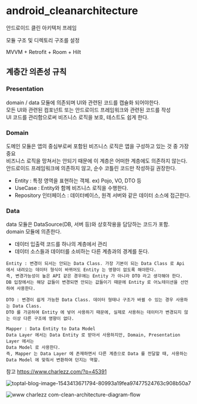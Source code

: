 # android_cleanarchitecture
안드로이드 클린 아키텍처 프레임

모듈 구조 및 디렉토리 구조를 설정

MVVM + Retrofit + Room + Hilt  






## 계층간 의존성 규칙

### Presentation

domain / data 모듈에 의존되며 UI와 관련된 코드를 캡슐화 되어야한다.  
모든 UI와 관련된 컴포넌트 또는 안드로이드 프레임워크와 관련된 코드를 작성  
UI 코드를 관리함으로써 비즈니스 로직을 보호, 테스트도 쉽게 한다.  

### Domain

도메인 모듈은 앱의 중심부로써 포함된 비즈니스 로직은 앱을 구성하고 있는 것 중 가장 중요  
비즈니스 로직을 망쳐서는 안되기 때문에 이 계층은 어떠한 계층에도 의존하지 않는다.  
안드로이드 프레임워크에 의존하지 않고, 순수 코틀린 코드만 작성하길 권장한다. 

- Entity : 특정 영역을 표현하는 객체. ex) Pojo, VO, DTO 등
- UseCase : Entity와 함께 비즈니스 로직을 수행한다.
- Repository 인터페이스 : 데이터베이스, 원격 서버와 같은 데이터 소스에 접근한다.

### Data

data 모듈은 DataSource(DB, 서버 등)와 상호작용을 담당하는 코드가 포함.   
domain 모듈에 의존한다.

- 데이터 입출력 코드를 하나의 계층에서 관리
- 데이터 소스들과 데이터를 소비하는 다른 계층과의 경계를 둔다.

```
Entity : 변경이 되서는 안되는 Data Class. 가장 기본이 되는 Data Class 로 Api 에서 내려오는 데이터 형식이 바뀌어도 Entity 는 영향이 없도록 해야한다. 
즉, 변경가능성이 높은 API 같은 경우에는 Entity 가 아니라 DTO 라고 생각해야 한다.
DB 입장에서는 해당 값들이 변경되면 안되는 값들이기 때문에 Entity 로 어노테이션을 선언하여 사용한다.

DTO : 변경이 쉽게 가능한 Data Class. 데이터 형태나 구조가 바뀔 수 있는 경우 사용하는 Data Class.      
DTO 를 가공하여 Entity 에 넣어 사용하기 때문에, 실제로 사용하는 데이터가 변경되지 않는 이상 다른 구조에 영향이 없다.

Mapper : Data Entity to Data Model
Data Layer 에서는 Data Entity 로 받아서 사용하지만, Domain, Presentation Layer 에서는 
Data Model 로 사용한다.
즉, Mapper 는 Data Layer 에 존재하면서 다른 계층으로 Data 를 전달할 때, 사용하는 Data Model 에 맞춰서 변환하여 던지는 역할.
```
참고
https://www.charlezz.com/?p=45391

![toptal-blog-image-1543413671794-80993a19fea97477524763c908b50a7](https://user-images.githubusercontent.com/26853549/216267014-394973ea-5b26-458e-b00e-235a33a486be.png)

![www charlezz com-clean-architecture-diagram-flow](https://user-images.githubusercontent.com/26853549/197118067-632722ea-63f8-4cd7-9b85-817f1b963dba.png)
